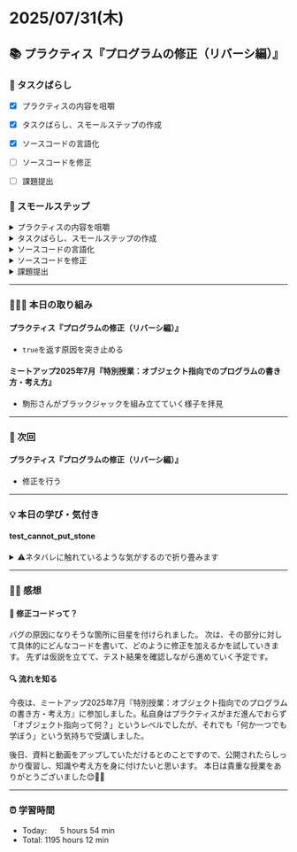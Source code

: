 # 2025/07/31(木)
## 📚 プラクティス『プログラムの修正（リバーシ編）』


### 🧩 タスクばらし
- [x] プラクティスの内容を咀嚼
- [x] タスクばらし、スモールステップの作成
- [x] ソースコードの言語化
- [ ] ソースコードを修正
- [ ] 課題提出


### 🐾 スモールステップ
<details><summary>プラクティスの内容を咀嚼</summary>

- [x] プラクティスの内容を咀嚼
</details>

<details><summary>タスクばらし、スモールステップの作成</summary>

- [x] タスクばらし、スモールステップの作成
</details>

<details><summary>ソースコードの言語化</summary>

- [x] ソースコードの言語化 **※①から順に行う**
  - [x] ① reversi_methods_test.rb
  - [x] ② reversi.rb
  - [x] ③ reversi_methods.rb
  - [x] ④ position.rb


</details>

<details><summary>ソースコードを修正</summary>

- [ ] ソースコードを修正
  - test_cannot_put_stone
    - [ ] 修正
  - test_finished_of_quickest_win_board
    - [ ] 修正
  - test_put_stone
    - [x] 修正
  - test_turn
    - [x] 修正
  - test_finished_of_full_board
    - [ ] 修正

</details>

<details><summary>課題提出</summary>

- [ ] 修正したソースコードを Pull Request としてアップ
- [ ] Pull Request としてアップした URL とテストコードの実行結果を提出
</details>


---
### 🧑🏻‍💻 本日の取り組み
#### プラクティス『プログラムの修正（リバーシ編）』
- `true`を返す原因を突き止める
#### ミートアップ2025年7月『特別授業：オブジェクト指向でのプログラムの書き方・考え方』
- 駒形さんがブラックジャックを組み立てていく様子を拝見


---


### 🎯 次回
#### プラクティス『プログラムの修正（リバーシ編）』
- 修正を行う
    

---


### 💡 本日の学び・気付き
#### test_cannot_put_stone
<details><summary>⚠️ネタバレに触れているような気がするので折り畳みます</summary>

### turnメソッド内の 8方向の確認
#### 黒石をe6に石を置いた時、8方向が示した結果


|   |p direciton   |p target_pos.to_cell_ref   |p target_pos.stone_color(board)   |finishコマンドの結果   |
|---|---|---|---|---|
|:top_left（左上）   |:top_left   |"d5"   |"B"   |"false"   |
|:top（上）   |:top   |"e5"   |"W"   |"true"   |
|:top_right（右上）   |:top-right   |"f5"   |"-"   |"false"（finishを繰り返して最終的にfalseを返す）|
|:left（左）   |:left   |"d6"   |"-"   |"false"（finishを繰り返して最終的にfalseを返す）   |
|:right（右）   |:right   |"f6"   |"-"   |"false"（finishを繰り返して最終的にfalseを返す）   |
|:bottom_left（左下）   |:bottom_left   |"d7"   |"-"   |"false"（finishを繰り返して最終的にfalseを返す）   |
|:bottom（下）   |:bottom   |"e7"   |"-"   |"false"（finishを繰り返して最終的にfalseを返す）   |
|:bottom_right（右下）   |:bottom_right   |"a1"   |"b2"   |"-"   |

- `:top_left`
  - `e6`に黒石（`B`）を置こうとしたとき、左上方向（`:top`）の`d5`に黒石（`B`）があり、ひっくり返す必要はない。だから`false`を返す。
- `:top`
  - `e6`に黒石（`B`）を置いたとき、上方向（`:top`）の`e5`に白石（`W`）があり、さらにその上に黒石（`B`）が続いていたため、白石を黒石で挟むた（＝ひっくり返せた）。
  - よって、`turn`メソッドが`true`を返したのは正しい挙動。
- `:top_right`
  - 石を置いたマス（`e6`）の右上（`f5`）には何も置かれていない。
  - 空白のマス（`-`）なので、ひっくり返すことはできない。
  - `finish`コマンドを繰り返すことで、`false`を返した。
- `:left`
  - 石を置いたマス（`e6`）の左（`d6`）には何も置かれていない。
  - 空白のマス（`-`）なので、ひっくり返すことはできない。
  - `finish`コマンドを繰り返すことで、`false`を返した。
- `:right`
  - 石を置いたマス（`e6`）の右（`f6`）には何も置かれていない。
  - 空白のマス（`-`）なので、ひっくり返すことはできない。
  - `finish`コマンドを繰り返すことで、`false`を返した。
- `:bottom_left`
  - 石を置いたマス（`e6`）の左下（`d7`）には何も置かれていない。
  - 空白のマス（`-`）なので、ひっくり返すことはできない。
  - `finish`コマンドを繰り返すことで、`false`を返した。
- `:bottom`
  - 石を置いたマス（`e6`）の下（`e7`）には何も置かれていない。
  - 空白のマス（`-`）なので、ひっくり返すことはできない。
  - `finish`コマンドを繰り返すことで、`false`を返した。
- `:bottom_right`
  - 石を置いたマス（`e6`）の下（`f7`）には何も置かれていない。
  - 空白のマス（`-`）なので、ひっくり返すことはできない。
  - `finish`コマンドを繰り返すことで、`false`を返した。

### デバッグを通しての気付き
1. ↑デバッグで、隣接するマスがを調べた時、`target_pos.stone_color(board)`が`"-"`（空白）だったケースがあった。
2. でもコードは最初の`finish`で`true`や`false`を返さなかった。
3. `finish`を何度も入力して結果的に`false`が返ってきた。

この時、「空白のマス（`"-"`）を最初に止めてやらないといけないのでは？🤔」と感じ、また 27日の日報での推測

> 「空のマス（"-"）の場合にfalseを返す」といった内容のコードがプログラムにはなく、空のマスでもそのまま処理されてしまっている。

を思い出し、↑これをコードとして書き込めば良いのでは？と考えています。


</details>


---


### ✍🏻 感想
#### 🤔 修正コードって？
バグの原因になりそうな箇所に目星を付けられました。
次は、その部分に対して具体的にどんなコードを書いて、どのように修正を加えるかを試していきます。
先ずは仮説を立てて、テスト結果を確認しながら進めていく予定です。


#### 🔍 流れを知る
今夜は、ミートアップ2025年7月『特別授業：オブジェクト指向でのプログラムの書き方・考え方』に参加しました。私自身はプラクティスがまだ進んでおらず「オブジェクト指向って何？」というレベルでしたが、それでも「何か一つでも学ぼう」という気持ちで受講しました。

後日、資料と動画をアップしていただけるとのことですので、公開されたらしっかり復習し、知識や考え方を身に付けたいと思います。
本日は貴重な授業をありがとうございました😊🙏🏻


---


### ⏰ 学習時間
- Today:&nbsp;&nbsp;&nbsp;&nbsp;&nbsp; 5 hours 54 min
- Total: 1195 hours 12 min

